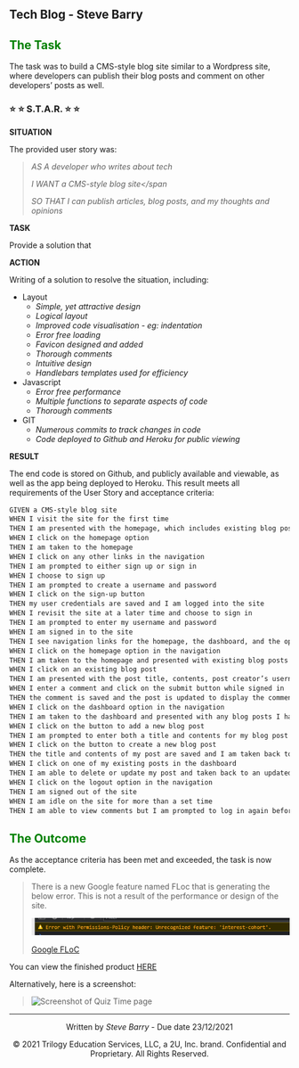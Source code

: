## Tech Blog - Steve Barry

## <span style="color:green"> The Task</span>

The task was to build a CMS-style blog site similar to a Wordpress site, where developers can publish their blog posts and comment on other developers’ posts as well. 

### ⭐ ⭐ S.T.A.R. ⭐ ⭐

**SITUATION**

The provided user story was: 

> <span style="font-style:italic">AS A developer who writes about tech</span>
> 
> <span style="font-style:italic">I WANT a CMS-style blog site</span
>
> <span style="font-style:italic">SO THAT I can publish articles, blog posts, and my thoughts and opinions</span>

**TASK**

Provide a solution that 

**ACTION**

Writing of a solution to resolve the situation, including:
* Layout
  * *Simple, yet attractive design*
  * *Logical layout*
  * *Improved code visualisation - eg: indentation*
  * *Error free loading*
  * *Favicon designed and added*
  * *Thorough comments*
  * *Intuitive design*
  * *Handlebars templates used for efficiency*
* Javascript
  * *Error free performance*
  * *Multiple functions to separate aspects of code*
  * *Thorough comments*
* GIT
  * *Numerous commits to track changes in code*
  * *Code deployed to Github and Heroku for public viewing*

**RESULT**

The end code is stored on Github, and publicly available and viewable, as well as the app being deployed to Heroku. This result meets all requirements of the User Story and acceptance criteria:

```md
GIVEN a CMS-style blog site
WHEN I visit the site for the first time
THEN I am presented with the homepage, which includes existing blog posts if any have been posted; navigation links for the homepage and the dashboard; and the option to log in
WHEN I click on the homepage option
THEN I am taken to the homepage
WHEN I click on any other links in the navigation
THEN I am prompted to either sign up or sign in
WHEN I choose to sign up
THEN I am prompted to create a username and password
WHEN I click on the sign-up button
THEN my user credentials are saved and I am logged into the site
WHEN I revisit the site at a later time and choose to sign in
THEN I am prompted to enter my username and password
WHEN I am signed in to the site
THEN I see navigation links for the homepage, the dashboard, and the option to log out
WHEN I click on the homepage option in the navigation
THEN I am taken to the homepage and presented with existing blog posts that include the post title and the date created
WHEN I click on an existing blog post
THEN I am presented with the post title, contents, post creator’s username, and date created for that post and have the option to leave a comment
WHEN I enter a comment and click on the submit button while signed in
THEN the comment is saved and the post is updated to display the comment, the comment creator’s username, and the date created
WHEN I click on the dashboard option in the navigation
THEN I am taken to the dashboard and presented with any blog posts I have already created and the option to add a new blog post
WHEN I click on the button to add a new blog post
THEN I am prompted to enter both a title and contents for my blog post
WHEN I click on the button to create a new blog post
THEN the title and contents of my post are saved and I am taken back to an updated dashboard with my new blog post
WHEN I click on one of my existing posts in the dashboard
THEN I am able to delete or update my post and taken back to an updated dashboard
WHEN I click on the logout option in the navigation
THEN I am signed out of the site
WHEN I am idle on the site for more than a set time
THEN I am able to view comments but I am prompted to log in again before I can add, update, or delete comments
```

## <span style="color:green"> The Outcome</span>

As the acceptance criteria has been met and exceeded, the task is now complete. 

> There is a new Google feature named FLoc that is generating the below error. This is not a result of the performance or design of the site.
> 
> ![Screenshot of Google FLoC error](./assets/images/floc.PNG "Screenshot of Google FLoC error")
> 
> [Google FLoC](https://techcrunch.com/2021/03/30/google-starts-trialling-its-floc-cookie-alternative-in-chrome/)

You can view the finished product [HERE](https://nbs5000.github.io/quizTime/)

Alternatively, here is a screenshot:

> ![Screenshot of Quiz Time page](./assets/images/screen.png "Screenshot of Quiz Time page")

---
<p style="text-align:center;">Written by <span style="font-style:italic">Steve Barry</span> - Due date 23/12/2021</p>

<p style="text-align:center;">© 2021 Trilogy Education Services, LLC, a 2U, Inc. brand. Confidential and Proprietary. All Rights Reserved.</p>
